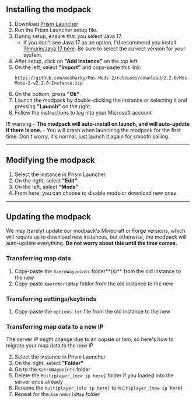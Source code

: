 ## Installing the modpack

1. Download [Prism Launcher](https://prismlauncher.org/download/?from=button) 
2. Run the Prism Launcher setup file.
3. During setup, ensure that you select Java 17.
      - If you don't see Java 17 as an option, I'd recommend you install [Temurin/Java 17 here](https://adoptium.net/temurin/releases/?version=17). Be sure to select the correct version for your system.
4. After setup, click on **"Add Instance"** on the top left.
5. On the left, select **"Import"** and copy-paste this link:
    ```
    https://github.com/mosharky/Mos-Mods-2/releases/download/2.2.0/Mos-Mods-2-v2.2.0-Instance.zip
    ```
6. On the bottom, press **"Ok"**.
7. Launch the modpack by double-clicking the instance or selecting it and pressing **"Launch"** on the right.
8. Follow the instructions to log into your Microsoft account


!!! warning
    - **The modpack will auto-install on launch, and will auto-update if there is one.**
    - You will crash when launching the modpack for the first time. Don't worry, it's normal, just launch it again for smooth sailing.


***


## Modifying the modpack
1. Select the instance in Prism Launcher
2. On the right, select **"Edit"**
3. On the left, select **"Mods"**
4. From here, you can choose to disable mods or download new ones.


***


## Updating the modpack
We may (rarely) update our modpack's Minecraft or Forge versions, which will require us to download new instances, but otherwise, the modpack will auto-update everything. **Do not worry about this until the time comes.**

### Transferring map data
1. Copy-paste the `XaeroWaypoints` folder**(s)** from the old instance to the new
2. Copy-paste `XaeroWorldMap` folder from the old instance to the new

### Transferring settings/keybinds
1. Copy-paste the `options.txt` file from the old instance to the new


### Transferring map data to a new IP
The server IP might change due to an oopsie or two, so here's how to migrate your map data to the new IP

2. Select the instance in Prism Launcher
3. On the right, select **"Folder"**
4. Go to the `XaeroWaypoints` folder
5. Delete the `Multiplayer_[new ip here]` folder if you loaded into the server once already
6. Rename the `Multiplayer_[old ip here]` to `Multiplayer_[new ip here]`
7. Repeat for the `XaeroWorldMap` folder

